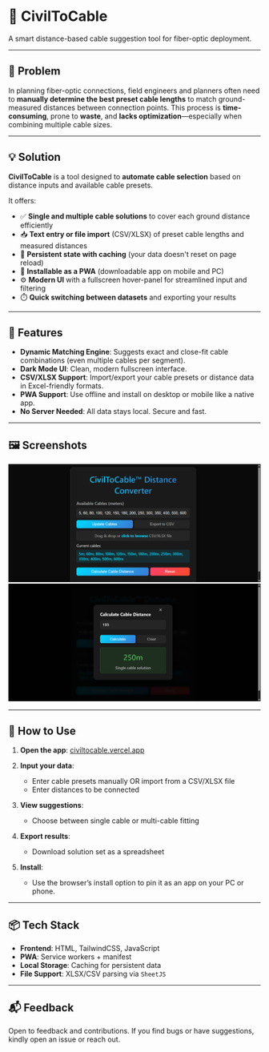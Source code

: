 # 📡 CivilToCable

A smart distance-based cable suggestion tool for fiber-optic deployment.

---

## 🧠 Problem

In planning fiber-optic connections, field engineers and planners often need to **manually determine the best preset cable lengths** to match ground-measured distances between connection points. This process is **time-consuming**, prone to **waste**, and **lacks optimization**—especially when combining multiple cable sizes.

---

## 💡 Solution

**CivilToCable** is a tool designed to **automate cable selection** based on distance inputs and available cable presets.

It offers:

* ✅ **Single and multiple cable solutions** to cover each ground distance efficiently
* 📥 **Text entry or file import** (CSV/XLSX) of preset cable lengths and measured distances
* 💾 **Persistent state with caching** (your data doesn't reset on page reload)
* 📱 **Installable as a PWA** (downloadable app on mobile and PC)
* ⚙️ **Modern UI** with a fullscreen hover-panel for streamlined input and filtering
* ⏱️ **Quick switching between datasets** and exporting your results

---

## 🚀 Features

* **Dynamic Matching Engine**: Suggests exact and close-fit cable combinations (even multiple cables per segment).
* **Dark Mode UI**: Clean, modern fullscreen interface.
* **CSV/XLSX Support**: Import/export your cable presets or distance data in Excel-friendly formats.
* **PWA Support**: Use offline and install on desktop or mobile like a native app.
* **No Server Needed**: All data stays local. Secure and fast.
  
---

## 🖼️ Screenshots
![screenshots/civiltocable_s1.png](/screenshots/civiltocable_s1.png)
![screenshots/civiltocable_s1.png](/screenshots/civiltocable_s2.png)

---


## 📂 How to Use

1. **Open the app**: [civiltocable.vercel.app](https://civiltocable.vercel.app)
2. **Input your data**:

   * Enter cable presets manually OR import from a CSV/XLSX file
   * Enter distances to be connected
3. **View suggestions**:

   * Choose between single cable or multi-cable fitting
4. **Export results**:

   * Download solution set as a spreadsheet
5. **Install**:

   * Use the browser’s install option to pin it as an app on your PC or phone.

---

## 📦 Tech Stack

* **Frontend**: HTML, TailwindCSS, JavaScript
* **PWA**: Service workers + manifest
* **Local Storage**: Caching for persistent data
* **File Support**: XLSX/CSV parsing via `SheetJS`
  
---
## 📬 Feedback

Open to feedback and contributions. If you find bugs or have suggestions, kindly open an issue or reach out.
